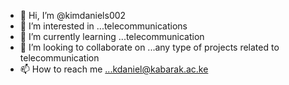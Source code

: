 - 👋 Hi, I’m @kimdaniels002
- 👀 I’m interested in ...telecommunications
- 🌱 I’m currently learning ...telecommunication 
- 💞️ I’m looking to collaborate on ...any type of projects related to telecommunication
- 📫 How to reach me ...kdaniel@kabarak.ac.ke

<!---
kimdaniels002/kimdaniels002 is a ✨ special ✨ repository because its `README.md` (this file) appears on your GitHub profile.
You can click the Preview link to take a look at your changes.
--->
